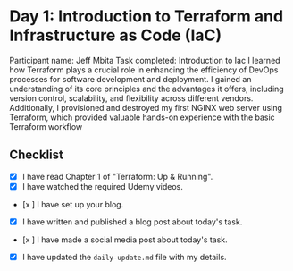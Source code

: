 # Day 1: Introduction to Terraform and Infrastructure as Code (IaC)
Participant name: Jeff Mbita
Task completed: Introduction to Iac
I learned how Terraform plays a crucial role in enhancing the efficiency of DevOps processes for software development and deployment. I gained an understanding of its core principles and the advantages it offers, including version control, scalability, and flexibility across different vendors. Additionally, I provisioned and destroyed my first NGINX web server using Terraform, which provided valuable hands-on experience with the basic Terraform workflow

## Checklist

- [x] I have read Chapter 1 of "Terraform: Up & Running".
- [x] I have watched the required Udemy videos.
- [x ] I have set up your blog.
- [x] I have written and published a blog post about today's task.
- [x ] I have made a social media post about today's task.
- [x] I have updated the `daily-update.md` file with my details.


